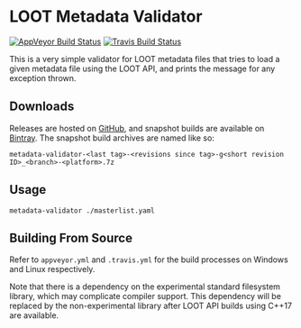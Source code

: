 LOOT Metadata Validator
=======================

[![AppVeyor Build Status](https://ci.appveyor.com/api/projects/status/github/loot/metadata-validator?branch=master&svg=true)](https://ci.appveyor.com/project/WrinklyNinja/metadata-validator)
[![Travis Build Status](https://travis-ci.org/loot/metadata-validator.svg?branch=master)](https://travis-ci.org/loot/metadata-validator)

This is a very simple validator for LOOT metadata files that tries to load a
given metadata file using the LOOT API, and prints the message for any exception
thrown.

## Downloads

Releases are hosted on [GitHub](https://github.com/loot/metadata-validator/releases), and snapshot builds are available on [Bintray](https://bintray.com/loot/snapshots/metadata-validator). The snapshot build archives are named like so:

```
metadata-validator-<last tag>-<revisions since tag>-g<short revision ID>_<branch>-<platform>.7z
```

## Usage

```
metadata-validator ./masterlist.yaml
```

## Building From Source

Refer to `appveyor.yml` and `.travis.yml` for the build processes on Windows and
Linux respectively.

Note that there is a dependency on the experimental standard filesystem library,
which may complicate compiler support. This dependency will be replaced by the
non-experimental library after LOOT API builds using C++17 are available.
